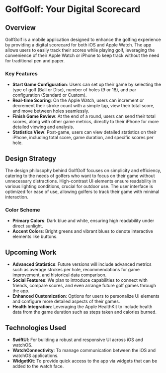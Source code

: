 # GolfGolf: Your Digital Scorecard

## Overview

GolfGolf is a mobile application designed to enhance the golfing experience by providing a digital scorecard for both iOS and Apple Watch. The app allows users to easily track their scores while playing golf, leveraging the convenience of their Apple Watch or iPhone to keep track without the need for traditional pen and paper.

### Key Features

- **Start Game Configuration**: Users can set up their game by selecting the type of golf (Ball or Disc), number of holes (9 or 18), and par configuration (Standard or Custom).
- **Real-time Scoring**: On the Apple Watch, users can increment or decrement their stroke count with a simple tap, view their total score, and move between holes seamlessly.
- **Finish Game Review**: At the end of a round, users can send their total scores, along with other game metrics, directly to their iPhone for more detailed viewing and analysis.
- **Statistics View**: Post-game, users can view detailed statistics on their iPhone, including total score, game duration, and specific scores per hole.

## Design Strategy

The design philosophy behind GolfGolf focuses on simplicity and efficiency, catering to the needs of golfers who want to focus on their game without unnecessary distractions. High-contrast UI elements ensure readability in various lighting conditions, crucial for outdoor use. The user interface is optimized for ease of use, allowing golfers to track their game with minimal interaction.

### Color Scheme

- **Primary Colors**: Dark blue and white, ensuring high readability under direct sunlight.
- **Accent Colors**: Bright greens and vibrant blues to denote interactive elements like buttons.

## Upcoming Work

- **Advanced Statistics**: Future versions will include advanced metrics such as average strokes per hole, recommendations for game improvement, and historical data comparison.
- **Social Features**: We plan to introduce capabilities to connect with friends, compare scores, and even arrange future golf games through the app.
- **Enhanced Customization**: Options for users to personalize UI elements and configure more detailed aspects of their games.
- **Health Integration**: Leveraging the Apple HealthKit to include health data from the game duration such as steps taken and calories burned.

## Technologies Used

- **SwiftUI**: For building a robust and responsive UI across iOS and watchOS.
- **WatchConnectivity**: To manage communication between the iOS and watchOS applications.
- **WidgetKit**: To provide quick access to the app via widgets that can be added to the watch face.

